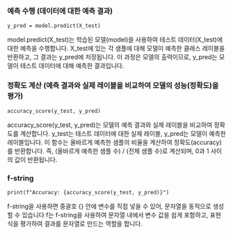 
### 예측 수행 (데이터에 대한 예측 결과)
```
y_pred = model.predict(X_test)
```
model.predict(X_test)는 학습된 모델(model)을 사용하여 테스트 데이터(X_test)에 대한 예측을 수행합니다.
X_test에 있는 각 샘플에 대해 모델이 예측한 클래스 레이블을 반환하고, 그 결과는 y_pred에 저장됩니다.
이 과정은 모델의 출력이므로, y_pred는 모델이 테스트 데이터에 대해 예측한 결과입니다.

### 정확도 계산 (예측 결과와 실제 레이블을 비교하여 모델의 성능(정확도)을 평가)
```
accuracy_score(y_test, y_pred)
```
accuracy_score(y_test, y_pred)는 모델의 예측 결과와 실제 레이블을 비교하여 정확도를 계산합니다.
y_test는 테스트 데이터에 대한 실제 레이블, y_pred는 모델이 예측한 레이블입니다.
이 함수는 올바르게 예측한 샘플의 비율을 계산하여 정확도(accuracy)를 반환합니다.
즉, (올바르게 예측한 샘플 수) / (전체 샘플 수)로 계산되며, 0과 1 사이의 값이 반환됩니다.

### f-string
```
print(f"Accuracy: {accuracy_score(y_test, y_pred)}")
```
f-string을 사용하면 중괄호 {} 안에 변수를 직접 넣을 수 있어, 문자열을 동적으로 생성할 수 있습니다
f는 f-string을 사용하여 문자열 내에서 변수 값을 쉽게 포함하고, 표현식을 평가하여 결과를 문자열로 만드는 역할을 합니다.